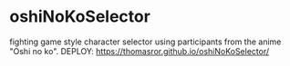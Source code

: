 # oshiNoKoSelector
fighting game style character selector using participants from the anime "Oshi no ko".
DEPLOY: https://thomasror.github.io/oshiNoKoSelector/
